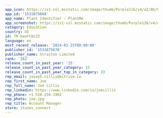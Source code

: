 ```yaml
---
app_icon: https://is1-ssl.mzstatic.com/image/thumb/Purple116/v4/a2/8b/0e/a28b0eb8-e55a-09cc-1946-80e73dedd9f5/AppIcon-0-0-1x_U007emarketing-0-7-0-85-220.jpeg/1024x1024bb.png
app_id: '1532875668'
app_name: Plant Identifier - PlantMe
app_screenshot: https://is1-ssl.mzstatic.com/image/thumb/Purple126/v4/dc/54/d1/dc54d188-8696-2e59-6da7-3e1fdd11713b/4e2bde57-7d5e-4e4f-8dd8-ed391fc1f34c_1_iPhone65_2.jpg/1242x2688bb.png
category: Education
country: US
id: fR-bavFCOcZ2
language: en
most_recent_release: '2024-01-25T00:00:00'
publisher_id: '1532875670'
publisher_name: Straiton Limited
rank: '262'
release_count_in_past_year: '15'
release_count_in_past_year_category: 15
release_count_in_past_year_top_in_category: 33
rep_email: joseph.cillis@bitrise.io
rep_first_name: Joe
rep_full_name: Joe Cillis
rep_linkedin: https://www.linkedin.com/in/joecillis
rep_phone: +1 518-258-1902
rep_photo: joe.jpg
rep_title: Account Manager
store: itunes_connect
---
```

